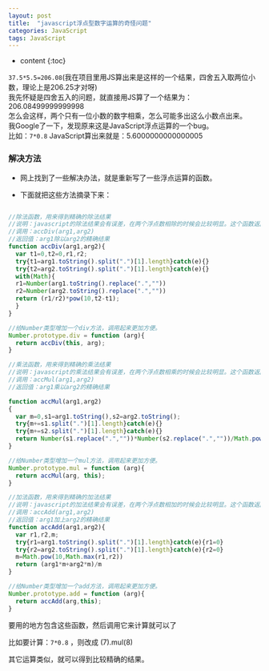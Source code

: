 ```yaml
---
layout: post
title:  "javascript浮点型数字运算的奇怪问题"
categories: JavaScript
tags: JavaScript
---
```


* content
{:toc}

`37.5*5.5=206.08`(我在项目里用JS算出来是这样的一个结果，四舍五入取两位小数，理论上是206.25才对呀)				    
我先怀疑是四舍五入的问题，就直接用JS算了一个结果为：206.08499999999998					      
怎么会这样，两个只有一位小数的数字相乘，怎么可能多出这么小数点出来。				      
我Google了一下，发现原来这是JavaScript浮点运算的一个bug。    				
比如：`7*0.8` JavaScript算出来就是：5.6000000000000005		   					    
				




### 解决方法

* 网上找到了一些解决办法，就是重新写了一些浮点运算的函数。      

* 下面就把这些方法摘录下来：  

```js

//除法函数，用来得到精确的除法结果
//说明：javascript的除法结果会有误差，在两个浮点数相除的时候会比较明显。这个函数返回较为精确的除法结果。
//调用：accDiv(arg1,arg2)
//返回值：arg1除以arg2的精确结果
function accDiv(arg1,arg2){
  var t1=0,t2=0,r1,r2;
  try{t1=arg1.toString().split(".")[1].length}catch(e){}
  try{t2=arg2.toString().split(".")[1].length}catch(e){}
  with(Math){
  r1=Number(arg1.toString().replace(".",""))
  r2=Number(arg2.toString().replace(".",""))
  return (r1/r2)*pow(10,t2-t1);
  }
}

//给Number类型增加一个div方法，调用起来更加方便。
Number.prototype.div = function (arg){
  return accDiv(this, arg);
}

//乘法函数，用来得到精确的乘法结果
//说明：javascript的乘法结果会有误差，在两个浮点数相乘的时候会比较明显。这个函数返回较为精确的乘法结果。
//调用：accMul(arg1,arg2)
//返回值：arg1乘以arg2的精确结果

function accMul(arg1,arg2)
{
  var m=0,s1=arg1.toString(),s2=arg2.toString();
  try{m+=s1.split(".")[1].length}catch(e){}
  try{m+=s2.split(".")[1].length}catch(e){}
  return Number(s1.replace(".",""))*Number(s2.replace(".",""))/Math.pow(10,m)
}

//给Number类型增加一个mul方法，调用起来更加方便。
Number.prototype.mul = function (arg){
  return accMul(arg, this);
}

//加法函数，用来得到精确的加法结果
//说明：javascript的加法结果会有误差，在两个浮点数相加的时候会比较明显。这个函数返回较为精确的加法结果。
//调用：accAdd(arg1,arg2)
//返回值：arg1加上arg2的精确结果
function accAdd(arg1,arg2){
  var r1,r2,m;
  try{r1=arg1.toString().split(".")[1].length}catch(e){r1=0}
  try{r2=arg2.toString().split(".")[1].length}catch(e){r2=0}
  m=Math.pow(10,Math.max(r1,r2))
  return (arg1*m+arg2*m)/m
}

//给Number类型增加一个add方法，调用起来更加方便。
Number.prototype.add = function (arg){
  return accAdd(arg,this);
}

```         

要用的地方包含这些函数，然后调用它来计算就可以了    

比如要计算：`7*0.8` ，则改成 (7).mul(8)            				

其它运算类似，就可以得到比较精确的结果。













